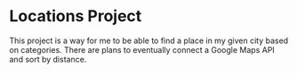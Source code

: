 # Locations Project

This project is a way for me to be able to find a place in my given city based on categories. There are plans to eventually connect a Google Maps API and sort by distance. 

